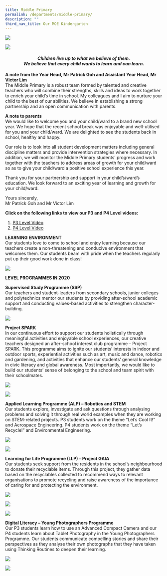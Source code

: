 ```yaml
---
title: Middle Primary
permalink: /departments/middle-primary/
description: ""
third_nav_title: Our MOE Kindergarten
---
```

![](/images/IMG_8407E-min.jpg)

![](/images/YH-Patrick-AYH-Victor_2020_8398-Final-min.jpg)

<h4 style="text-align: center;"><strong><em>Children live up to what we believe of them.<br /></em></strong><strong><em>We believe that every child wants to learn and can learn.</em></strong></h4>
<p><strong>A note from the Year Head, Mr Patrick Goh and Assistant Year Head, Mr Victor Lim<br /></strong>The Middle Primary is a robust team formed by talented and creative teachers who will combine their strengths, skills and ideas to work together to enrich your child&rsquo;s time in school. My colleagues and I aim to nurture your child to the best of our abilities. We believe in establishing a strong partnership and an open communication with parents.</p>
<p><strong>A note to parents&nbsp;<br /></strong>We would like to welcome you and your child/ward to a brand new school year. We hope that the recent school break was enjoyable and well-utilised for you and your child/ward. We are delighted to see the students back in school, healthy and happy.</p>
<p>Our role is to look into all student development matters including general discipline matters and provide intervention strategies where necessary. In addition, we will monitor the Middle Primary students&rsquo; progress and work together with the teachers to address areas of growth for your child/ward so as to give your child/ward a positive school experience this year.</p>
<p>Thank you for your partnership and support in your child&rsquo;s/ward&rsquo;s education. We look forward to an exciting year of learning and growth for your child/ward.</p>
<p>Yours sincerely,<br />Mr Patrick Goh and Mr Victor Lim</p>
<p><strong>Click on the following links to view our P3 and P4 Level videos:</strong></p>
<ol>
<li><a href="https://youtu.be/JMqjCL_w0bM" target="_blank" rel="noopener">P3 Level Video</a></li>
<li><a href="https://youtu.be/zciUA4uToso" target="_blank" rel="noopener">P4 Level Video</a></li>
</ol>
<p><strong>LEARNING ENVIRONMENT<br /></strong>Our students love to come to school and enjoy learning because our teachers create a non-threatening and conducive environment that welcomes them. Our students beam with pride when the teachers regularly put up their good work done in class!</p>

![](/images/middle1.png)

<p><strong>LEVEL PROGRAMMES IN 2020</strong></p>
<p><strong>Supervised Study Programme (SSP)<br /></strong>Our teachers and student-leaders from secondary schools, junior colleges and polytechnics mentor our students by providing after-school academic support and conducting values-based activities to strengthen character-building.</p>

![](/images/middle2.png)

<p><strong>Project SPARK<br /></strong>In our continuous effort to support our students holistically through meaningful activities and enjoyable school experiences, our creative teachers designed an after-school interest club programme &ndash; Project SPARK. This programme aims to ignite our students&rsquo; interests in indoor and outdoor sports, experiential activities such as art, music and dance, robotics and gardening, and activities that enhance our students&rsquo; general knowledge in civic literacy and global awareness. Most importantly, we would like to build our students&rsquo; sense of belonging to the school and team spirit with their schoolmates.</p>

![](/images/middle3.png)

![](/images/middle4.png)

<p><strong>Applied Learning Programme (ALP) &ndash; Robotics and STEM<br /></strong>Our students explore, investigate and ask questions through analysing problems and solving it through real world examples when they are working on STEM-related projects. P3 students work on the theme &ldquo;Let&rsquo;s Cool It!&rdquo; and Aerospace Engineering. P4 students work on the theme &ldquo;Let&rsquo;s Recycle!&rdquo; and Environmental Engineering.</p>

![](/images/11-1-1024x768.jpg)

![](/images/middle5.png)

<p><strong>Learning for Life Programme (LLP) &ndash; Project GAIA<br /></strong>Our students seek support from the residents in the school&rsquo;s neighbourhood to donate their recyclable items. Through this project, they gather data based on the recyclables collected to recommend ways to relevant organisations to promote recycling and raise awareness of the importance of caring for and protecting the environment.</p>

![](/images/18-1024x576.jpg)

![](/images/middle6.png)

![](/images/middle7.png)

<p><strong>Digital Literacy &ndash; Young Photographers Programme<br /></strong>Our P3 students learn how to use an Advanced Compact Camera and our P4 students learn about Tablet Photography in the Young Photographers Programme. Our students communicate compelling stories and share their perspectives as they analyse their own photographs that they have taken using Thinking Routines to deepen their learning.</p>

![](/images/25-1-1024x683.jpg)

![](/images/21-1024x768.jpg)